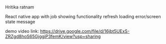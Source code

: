 Hritika ratnam 


React native app 
   with job showing functionality 
   refresh loading
   error/screen state message


demo video link: https://drive.google.com/file/d/16jbt5UExS-ZRZgd8hoS65GjggiP3femK/view?usp=sharing
